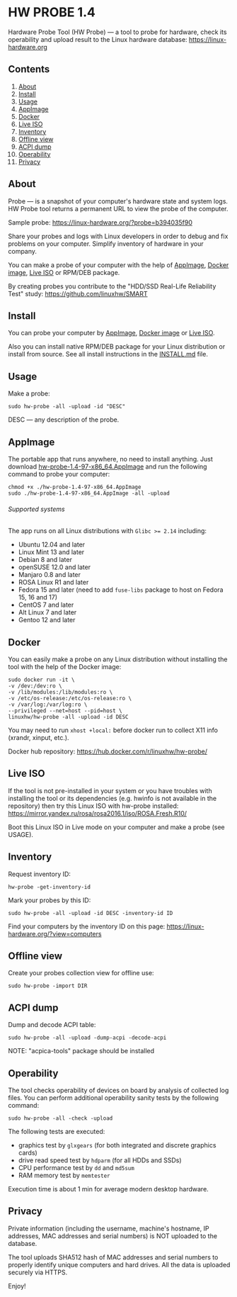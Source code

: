 HW PROBE 1.4
============

Hardware Probe Tool (HW Probe) — a tool to probe for hardware, check its operability and upload result to the Linux hardware database: https://linux-hardware.org

Contents
--------

1.  [ About        ](#about)
2.  [ Install      ](#install)
3.  [ Usage        ](#usage)
4.  [ AppImage     ](#appimage)
5.  [ Docker       ](#docker)
6.  [ Live ISO     ](#live-iso)
7.  [ Inventory    ](#inventory)
8.  [ Offline view ](#offline-view)
9.  [ ACPI dump    ](#acpi-dump)
10. [ Operability  ](#operability)
11. [ Privacy      ](#privacy)


About
-----

Probe — is a snapshot of your computer's hardware state and system logs. HW Probe tool returns a permanent URL to view the probe of the computer.

Sample probe: https://linux-hardware.org/?probe=b394035f90

Share your probes and logs with Linux developers in order to debug and fix problems on your computer. Simplify inventory of hardware in your company.

You can make a probe of your computer with the help of [AppImage](#appimage), [Docker image](#docker), [Live ISO](#live-iso) or RPM/DEB package.

By creating probes you contribute to the "HDD/SSD Real-Life Reliability Test" study: https://github.com/linuxhw/SMART


Install
-------

You can probe your computer by [AppImage](#appimage), [Docker image](#docker) or [Live ISO](#live-iso).

Also you can install native RPM/DEB package for your Linux distribution or install from source. See all install instructions in the [INSTALL.md](https://github.com/linuxhw/hw-probe/blob/master/INSTALL.md) file.


Usage
-----

Make a probe:

    sudo hw-probe -all -upload -id "DESC"

DESC — any description of the probe.


AppImage
--------

The portable app that runs anywhere, no need to install anything. Just download [hw-probe-1.4-97-x86_64.AppImage](https://github.com/linuxhw/hw-probe/releases/download/1.4/hw-probe-1.4-97-x86_64.AppImage) and run the following command to probe your computer:

    chmod +x ./hw-probe-1.4-97-x86_64.AppImage
    sudo ./hw-probe-1.4-97-x86_64.AppImage -all -upload

###### Supported systems

The app runs on all Linux distributions with `Glibc >= 2.14` including:

* Ubuntu 12.04 and later
* Linux Mint 13 and later
* Debian 8 and later
* openSUSE 12.0 and later
* Manjaro 0.8 and later
* ROSA Linux R1 and later
* Fedora 15 and later (need to add `fuse-libs` package to host on Fedora 15, 16 and 17)
* CentOS 7 and later
* Alt Linux 7 and later
* Gentoo 12 and later

Docker
------

You can easily make a probe on any Linux distribution without installing the tool with the help of the Docker image:

    sudo docker run -it \
    -v /dev:/dev:ro \
    -v /lib/modules:/lib/modules:ro \
    -v /etc/os-release:/etc/os-release:ro \
    -v /var/log:/var/log:ro \
    --privileged --net=host --pid=host \
    linuxhw/hw-probe -all -upload -id DESC

You may need to run `xhost +local:` before docker run to collect X11 info (xrandr, xinput, etc.).

Docker hub repository: https://hub.docker.com/r/linuxhw/hw-probe/


Live ISO
--------

If the tool is not pre-installed in your system or you have troubles with installing the tool or its dependencies (e.g. hwinfo is not available in the repository) then try this Linux ISO with hw-probe installed: https://mirror.yandex.ru/rosa/rosa2016.1/iso/ROSA.Fresh.R10/

Boot this Linux ISO in Live mode on your computer and make a probe (see USAGE).


Inventory
---------

Request inventory ID:

    hw-probe -get-inventory-id

Mark your probes by this ID:

    sudo hw-probe -all -upload -id DESC -inventory-id ID

Find your computers by the inventory ID on this page: https://linux-hardware.org/?view=computers


Offline view
------------

Create your probes collection view for offline use:

    sudo hw-probe -import DIR


ACPI dump
---------

Dump and decode ACPI table:

    sudo hw-probe -all -upload -dump-acpi -decode-acpi

NOTE: "acpica-tools" package should be installed


Operability
-----------

The tool checks operability of devices on board by analysis of collected log files. You can perform additional operability sanity tests by the following command:

    sudo hw-probe -all -check -upload

The following tests are executed:

* graphics test by `glxgears` (for both integrated and discrete graphics cards)
* drive read speed test by `hdparm` (for all HDDs and SSDs)
* CPU performance test by `dd` and `md5sum`
* RAM memory test by `memtester`

Execution time is about 1 min for average modern desktop hardware.


Privacy
-------

Private information (including the username, machine's hostname, IP addresses, MAC addresses and serial numbers) is NOT uploaded to the database.

The tool uploads SHA512 hash of MAC addresses and serial numbers to properly identify unique computers and hard drives. All the data is uploaded securely via HTTPS.


Enjoy!
